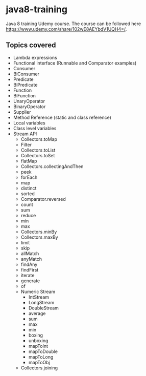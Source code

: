 # java8-training
Java 8 training Udemy course. The course can be followed here https://www.udemy.com/share/102wE8AEYbdV1UQH4=/.

## Topics covered
- Lambda expressions
- Functional interface (Runnable and Comparator examples)
- Consumer
- BiConsumer
- Predicate
- BiPredicate
- Function
- BiFunction
- UnaryOperator
- BinaryOperator
- Supplier
- Method Reference (static and class reference)
- Local variables
- Class level variables
- Stream API
    - Collectors.toMap
    - Filter
    - Collectors.toList
    - Collectors.toSet
    - flatMap
    - Collectors.collectingAndThen
    - peek
    - forEach
    - map
    - distinct
    - sorted
    - Comparator.reversed
    - count
    - sum
    - reduce
    - min
    - max
    - Collectors.minBy
    - Collectors.maxBy
    - limit
    - skip
    - allMatch
    - anyMatch
    - findAny
    - findFirst
    - iterate
    - generate
    - of
    - Numeric Stream
        - IntStream
        - LongStream
        - DoubleStream
        - average
        - sum
        - max
        - min
        - boxing
        - unboxing
        - mapToInt
        - mapToDouble
        - mapToLong
        - mapToObj
    - Collectors.joining